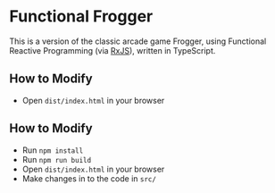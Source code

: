 # Functional Frogger

This is a version of the classic arcade game Frogger, using Functional
Reactive Programming (via [RxJS](https://rxjs.dev)), written in TypeScript.

## How to Modify
- Open `dist/index.html` in your browser

## How to Modify
- Run `npm install`
- Run `npm run build`
- Open `dist/index.html` in your browser
- Make changes in to the code in `src/`